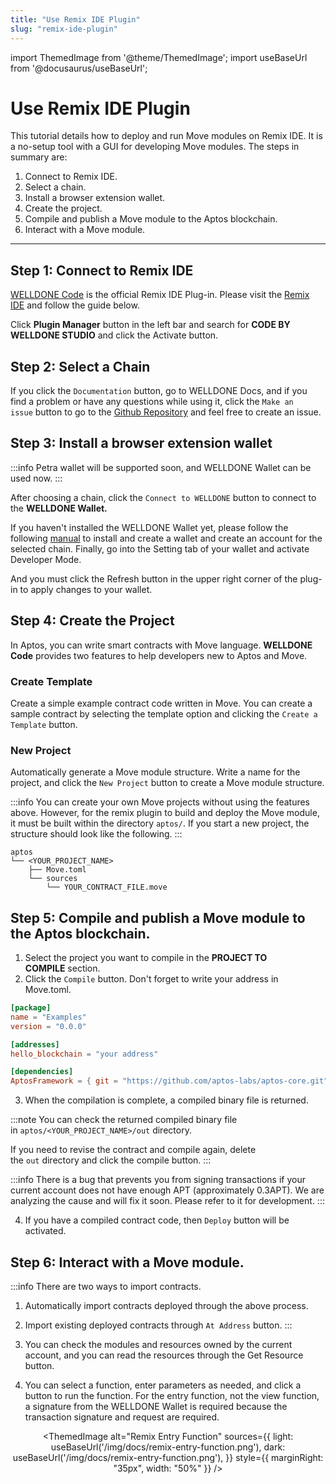 ```yaml
---
title: "Use Remix IDE Plugin"
slug: "remix-ide-plugin"
---
```


import ThemedImage from '@theme/ThemedImage';
import useBaseUrl from '@docusaurus/useBaseUrl';

# Use Remix IDE Plugin

This tutorial details how to deploy and run Move modules on Remix IDE. It is a no-setup tool with a GUI for developing Move modules. The steps in summary are:

1. Connect to Remix IDE.
2. Select a chain.
3. Install a browser extension wallet.
4. Create the project. 
5. Compile and publish a Move module to the Aptos blockchain.
6. Interact with a Move module.
---

## Step 1: Connect to Remix IDE

[WELLDONE Code](https://docs.welldonestudio.io/code) is the official Remix IDE Plug-in. Please visit the [Remix IDE](https://remix.ethereum.org/) and follow the guide below.

Click **Plugin Manager** button in the left bar and search for **CODE BY WELLDONE STUDIO** and click the Activate button.

<center>
<ThemedImage
alt="Remix IDE plugin"
sources={{
    light: useBaseUrl('/img/docs/remix-ide-plugin.png'),
    dark: useBaseUrl('/img/docs/remix-ide-plugin.png'),
  }}
width= "80%"
/>
</center>

## Step 2: Select a Chain

If you click the `Documentation` button, go to WELLDONE Docs, and if you find a problem or have any questions while using it, click the `Make an issue` button to go to the [Github Repository](https://github.com/welldonestudio/welldonestudio.github.io) and feel free to create an issue.

<center>
<ThemedImage
alt="Remix Select a chain"
sources={{
    light: useBaseUrl('/img/docs/remix-select-chain.png'),
    dark: useBaseUrl('/img/docs/remix-select-chain.png'),
  }}
width="50%"
/>
</center>

## Step 3: Install a browser extension wallet

:::info 
Petra wallet will be supported soon, and WELLDONE Wallet can be used now.
:::

After choosing a chain, click the `Connect to WELLDONE` button to connect to the **WELLDONE Wallet.** 

If you haven't installed the WELLDONE Wallet yet, please follow the following [manual](https://docs.welldonestudio.io/wallet/manual/) to install and create a wallet and create an account for the selected chain. Finally, go into the Setting tab of your wallet and activate Developer Mode.

And you must click the Refresh button in the upper right corner of the plug-in to apply changes to your wallet.

## Step 4: Create the Project

In Aptos, you can write smart contracts with Move language. **WELLDONE Code** provides two features to help developers new to Aptos and Move.

### Create Template

Create a simple example contract code written in Move. You can create a sample contract by selecting the template option and clicking the `Create a Template` button.

<center>
<ThemedImage
alt="Remix Template Code"
sources={{
    light: useBaseUrl('/img/docs/remix-template-code.png'),
    dark: useBaseUrl('/img/docs/remix-template-code.png'),
  }}
width="50%"
/>
</center>

### New Project

Automatically generate a Move module structure. Write a name for the project, and click the `New Project` button to create a Move module structure.

:::info
You can create your own Move projects without using the features above. However, for the remix plugin to build and deploy the Move module, it must be built within the directory `aptos/`. If you start a new project, the structure should look like the following.
:::

  ```
  aptos
  └── <YOUR_PROJECT_NAME>
      ├── Move.toml
      └── sources
          └── YOUR_CONTRACT_FILE.move
  ```

## Step 5: Compile and publish a Move module to the Aptos blockchain.

1. Select the project you want to compile in the **PROJECT TO COMPILE** section.
2. Click the `Compile` button. Don't forget to write your address in Move.toml.

```toml
[package]
name = "Examples"
version = "0.0.0"

[addresses]
hello_blockchain = "your address"

[dependencies]
AptosFramework = { git = "https://github.com/aptos-labs/aptos-core.git", subdir = "aptos-move/framework/aptos-framework/", rev = "aptos-node-v1.2.0" }
```

3. When the compilation is complete, a compiled binary file is returned.

:::note
You can check the returned compiled binary file in `aptos/<YOUR_PROJECT_NAME>/out` directory.

If you need to revise the contract and compile again, delete the `out` directory and click the compile button.
:::

:::info
There is a bug that prevents you from signing transactions if your current account does not have enough APT (approximately 0.3APT). We are analyzing the cause and will fix it soon. Please refer to it for development.
:::

4. If you have a compiled contract code, then `Deploy` button will be activated. 

## Step 6: Interact with a Move module.

:::info
There are two ways to import contracts.
1. Automatically import contracts deployed through the above process.
2. Import existing deployed contracts through `At Address` button.
:::

1. You can check the modules and resources owned by the current account, and you can read the resources through the Get Resource button.
2. You can select a function, enter parameters as needed, and click a button to run the function. For the entry function, not the view function, a signature from the WELLDONE Wallet is required because the transaction signature and request are required.

<center>
<ThemedImage
alt="Remix View Function"
sources={{
    light: useBaseUrl('/img/docs/remix-view-function.png'),
    dark: useBaseUrl('/img/docs/remix-view-function.png'),
  }}
  style={{
    marginRight: "35px",
    width: "30%"
  }}
/>

<ThemedImage
alt="Remix Entry Function"
sources={{
    light: useBaseUrl('/img/docs/remix-entry-function.png'),
    dark: useBaseUrl('/img/docs/remix-entry-function.png'),
  }}
style={{
    marginRight: "35px",
    width: "50%"
}}
/>
</center>